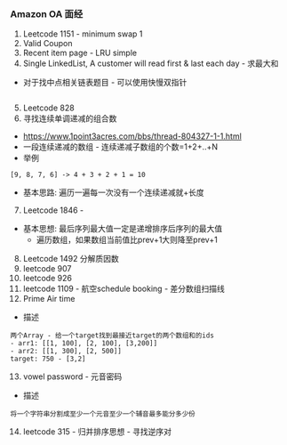 ### Amazon OA 面经

1. Leetcode 1151 - minimum swap 1
2. Valid Coupon
3. Recent item page - LRU simple
4. Single LinkedList, A customer will read first & last each day - 求最大和
- 对于找中点相关链表题目 - 可以使用快慢双指针
```

```
5. Leetcode 828
6. 寻找连续单调递减的组合数
- https://www.1point3acres.com/bbs/thread-804327-1-1.html
- 一段连续递减的数组 - 连续递减子数组的个数=1+2+..+N
- 举例 
```
[9, 8, 7, 6] -> 4 + 3 + 2 + 1 = 10
``` 
- 基本思路: 遍历一遍每一次没有一个连续递减就+长度

7. Leetcode 1846 - 
- 基本思想: 最后序列最大值一定是递增排序后序列的最大值
    - 遍历数组，如果数组当前值比prev+1大则降至prev+1
8. Leetcode 1492 分解质因数
9. leetcode 907 
10. leetcode 926
11. leetcode 1109 - 航空schedule booking - 差分数组扫描线
12. Prime Air time
- 描述
```
两个Array - 给一个target找到最接近target的两个数组和的ids
- arr1: [[1, 100], [2, 100], [3,200]]
- arr2: [[1, 300], [2, 500]]
target: 750 - [3,2]

``` 
13. vowel password - 元音密码
- 描述
```
将一个字符串分割成至少一个元音至少一个辅音最多能分多少份
```

14. leetcode 315 - 归并排序思想 - 寻找逆序对